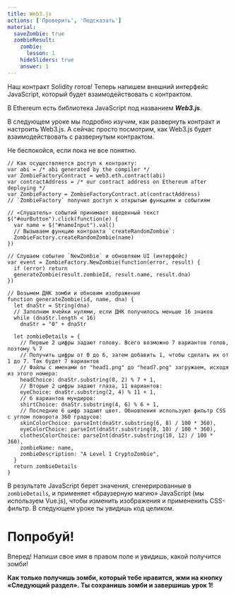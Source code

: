 ```yaml
---
title: Web3.js
actions: ['Проверить', 'Подсказать']
material:
  saveZombie: true
  zombieResult:
    zombie:
      lesson: 1
    hideSliders: true
    answer: 1
---
```


Наш контракт Solidity готов! Теперь напишем внешний интерфейс JavaScript, который будет взаимодействовать с контрактом. 

В Ethereum есть библиотека JavaScript под названием ***Web3.js***.

В следующем уроке мы подробно изучим, как развернуть контракт и настроить Web3.js. А сейчас просто посмотрим, как Web3.js будет взаимодействовать с развернутым контрактом. 

Не беспокойся, если пока не все понятно. 

```
// Как осуществляется доступ к контракту:
var abi = /* abi generated by the compiler */
var ZombieFactoryContract = web3.eth.contract(abi)
var contractAddress = /* our contract address on Ethereum after deploying */
var ZombieFactory = ZombieFactoryContract.at(contractAddress)
// `ZombieFactory` получил доступ к открытым функциям и событиям

// «Слушатель» событий принимает введенный текст 
$("#ourButton").click(function(e) {
  var name = $("#nameInput").val()
  // Вызываем функцию контракта `createRandomZombie`:
  ZombieFactory.createRandomZombie(name)
})

// Слушаем событие `NewZombie` и обновляем UI (интерфейс)
var event = ZombieFactory.NewZombie(function(error, result) {
  if (error) return
  generateZombie(result.zombieId, result.name, result.dna)
})

// Возьмем ДНК зомби и обновим изображение 
function generateZombie(id, name, dna) {
  let dnaStr = String(dna)
  // Заполним ячейки нулями, если ДНК получилось меньше 16 знаков 
  while (dnaStr.length < 16)
    dnaStr = "0" + dnaStr

  let zombieDetails = {
    // Первые 2 цифры задают голову. Всего возможно 7 вариантов голов, поэтому % 7
    // Получить цифры от 0 до 6, затем добавить 1, чтобы сделать их от 1 до 7. Так будет 7 вариантов
    // Файлы с именами от "head1.png" до "head7.png" загружаем, исходя из этого номера:
    headChoice: dnaStr.substring(0, 2) % 7 + 1,
    // Вторые 2 цифры задают глаза, 11 вариантов:
    eyeChoice: dnaStr.substring(2, 4) % 11 + 1,
    // 6 вариантов мундиров:
    shirtChoice: dnaStr.substring(4, 6) % 6 + 1,
    // Последние 6 цифр задают цвет. Обновления используют фильтр CSS с углом поворота 360 градусов:
    skinColorChoice: parseInt(dnaStr.substring(6, 8) / 100 * 360),
    eyeColorChoice: parseInt(dnaStr.substring(8, 10) / 100 * 360),
    clothesColorChoice: parseInt(dnaStr.substring(10, 12) / 100 * 360),
    zombieName: name,
    zombieDescription: "A Level 1 CryptoZombie",
  }
  return zombieDetails
}
```

В результате JavaScript берет значения, сгенерированные в `zombieDetails`, и применяет «браузерную магию» JavaScript (мы используем Vue.js), чтобы изменить изображения и примененить CSS-фильтр. В следующем уроке ты увидишь код целиком. 

# Попробуй!

Вперед! Напиши свое имя в правом поле и увидишь, какой получится зомби! 

**Как только получишь зомби, который тебе нравится, жми на кнопку «Следующий раздел». Ты сохранишь зомби и завершишь урок 1!**
